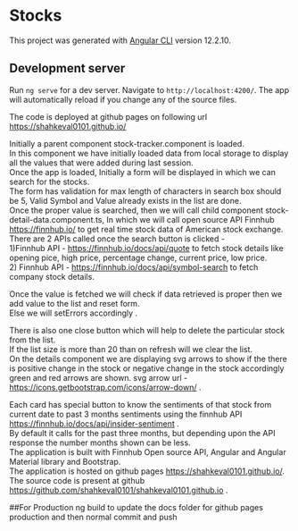 # Stocks

This project was generated with [Angular CLI](https://github.com/angular/angular-cli) version 12.2.10.

## Development server

Run `ng serve` for a dev server. Navigate to `http://localhost:4200/`. The app will automatically reload if you change any of the source files.

The code is deployed at github pages on following url
https://shahkeval0101.github.io/

Initially a parent component stock-tracker.component is loaded. <br>
In this component we have initially loaded data from local storage to display all the values that were added during last session. <br>
Once the app is loaded, Initially a form will be displayed in which we can search for the stocks. <br>
The form has validation for max length of characters in search box should be 5, Valid Symbol and Value already exists in the list are done. <br>
Once the proper value is searched, then we will call child component stock-detail-data.component.ts, In which we will call open source API Finnhub https://finnhub.io/ to get real time stock data of American stock exchange.<br>
There are 2 APIs called once the search button is clicked - <br>
1)Finnhub API - https://finnhub.io/docs/api/quote  to fetch stock details like opening pice, high price, percentage change, current price, low price. <br>
2) Finnhub API - https://finnhub.io/docs/api/symbol-search to fetch company stock details. <br>

Once the value is fetched we will check if data retrieved is proper then we add value to the list and reset form. <br>
Else we will setErrors accordingly .<br>

There is also one close button which will help to delete the particular stock from the list. <br>
If the list size is more than 20 than on refresh will we clear the list. <br>
On the details component we are displaying svg arrows to show if the there is positive change in the stock or negative change in the stock accordingly green and red arrows are shown. svg arrow url - https://icons.getbootstrap.com/icons/arrow-down/ . <br>

Each card has special button to know the sentiments of that stock from current date to past 3 months sentiments using the finnhub API https://finnhub.io/docs/api/insider-sentiment .  <br>
By default it calls for the past three months, but depending upon the API response the number months shown can be less. <br>
The application is built with Finnhub Open source API, Angular and Angular Material library and Bootstrap. <br>
The application is hosted on github pages https://shahkeval0101.github.io/. <br>
The source code is present at github https://github.com/shahkeval0101/shahkeval0101.github.io .<br>

##For Production 
ng build to update the docs folder for github pages production and then normal commit and push
